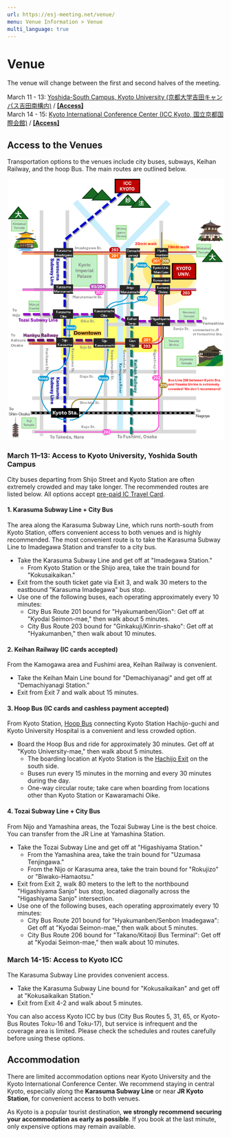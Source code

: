 ```yaml
---
url: https://esj-meeting.net/venue/
menu: Venue Information > Venue
multi_language: true
---
```


# Venue

The venue will change between the first and second halves of the meeting.

March 11 - 13: [Yoshida-South Campus, Kyoto University (京都大学吉田キャンパス吉田南構内)](https://maps.app.goo.gl/LHLBy3ZXNsiJq8bb6) \/ [**\[Access\]**](https://www.kyoto-u.ac.jp/en/access)  
March 14 - 15: [Kyoto International Conference Center (ICC Kyoto, 国立京都国際会館)](https://maps.app.goo.gl/hutdNrXRaDugNpSy7) \/ [**\[Access\]**](https://www.icckyoto.or.jp/en/access-2/getting_here/)

## Access to the Venues

Transportation options to the venues include city buses, subways, Keihan Railway, and the hoop Bus. The main routes are outlined below.

![venue access map](/media/to_venue_map_en.png)

### March 11–13: Access to Kyoto University, Yoshida South Campus

City buses departing from Shijo Street and Kyoto Station are often extremely crowded and may take longer. The recommended routes are listed below. All options accept [pre-paid IC Travel Card](https://www.japan.travel/en/plan/ic-card/).

#### 1. Karasuma Subway Line + City Bus

The area along the Karasuma Subway Line, which runs north-south from Kyoto Station, offers convenient access to both venues and is highly recommended. The most convenient route is to take the Karasuma Subway Line to Imadegawa Station and transfer to a city bus.

- Take the Karasuma Subway Line and get off at "Imadegawa Station."
    - From Kyoto Station or the Shijo area, take the train bound for "Kokusaikaikan."
- Exit from the south ticket gate via Exit 3, and walk 30 meters to the eastbound "Karasuma Imadegawa" bus stop.
- Use one of the following buses, each operating approximately every 10 minutes:
    - City Bus Route 201 bound for "Hyakumanben/Gion": Get off at "Kyodai Seimon-mae," then walk about 5 minutes.
    - City Bus Route 203 bound for "Ginkakuji/Kinrin-shako": Get off at "Hyakumanben," then walk about 10 minutes.

#### 2. Keihan Railway (IC cards accepted)

From the Kamogawa area and Fushimi area, Keihan Railway is convenient.

- Take the Keihan Main Line bound for "Demachiyanagi" and get off at "Demachiyanagi Station."
- Exit from Exit 7 and walk about 15 minutes.

#### 3. Hoop Bus (IC cards and cashless payment accepted)

From Kyoto Station, [Hoop Bus](https://hoopbus.jp) connecting Kyoto Station Hachijo-guchi and Kyoto University Hospital is a convenient and less crowded option.

- Board the Hoop Bus and ride for approximately 30 minutes. Get off at "Kyoto University-mae," then walk about 5 minutes.
    - The boarding location at Kyoto Station is the [Hachijo Exit](https://hoopbus.jp/place/) on the south side.
    - Buses run every 15 minutes in the morning and every 30 minutes during the day.
    - One-way circular route; take care when boarding from locations other than Kyoto Station or Kawaramachi Oike.

#### 4. Tozai Subway Line + City Bus

From Nijo and Yamashina areas, the Tozai Subway Line is the best choice. You can transfer from the JR Line at Yamashina Station.

- Take the Tozai Subway Line and get off at "Higashiyama Station."
    - From the Yamashina area, take the train bound for "Uzumasa Tenjingawa."
    - From the Nijo or Karasuma area, take the train bound for "Rokujizo" or "Biwako-Hamaotsu."
- Exit from Exit 2, walk 80 meters to the left to the northbound "Higashiyama Sanjo" bus stop, located diagonally across the "Higashiyama Sanjo" intersection.
- Use one of the following buses, each operating approximately every 10 minutes:
    - City Bus Route 201 bound for "Hyakumanben/Senbon Imadegawa": Get off at "Kyodai Seimon-mae," then walk about 5 minutes.
    - City Bus Route 206 bound for "Takano/Kitaoji Bus Terminal": Get off at "Kyodai Seimon-mae," then walk about 10 minutes.

### March 14-15: Access to Kyoto ICC

The Karasuma Subway Line provides convenient access.

- Take the Karasuma Subway Line bound for "Kokusaikaikan" and get off at "Kokusaikaikan Station."
- Exit from Exit 4-2 and walk about 5 minutes.

You can also access Kyoto ICC by bus (City Bus Routes 5, 31, 65, or Kyoto-Bus Routes Toku-16 and Toku-17), but service is infrequent and the coverage area is limited. Please check the schedules and routes carefully before using these options.

## Accommodation

There are limited accommodation options near Kyoto University and the Kyoto International Conference Center. We recommend staying in central Kyoto, especially along the **Karasuma Subway Line** or near **JR Kyoto Station**, for convenient access to both venues.

As Kyoto is a popular tourist destination, **we strongly recommend securing your accommodation as early as possible**. If you book at the last minute, only expensive options may remain available.
